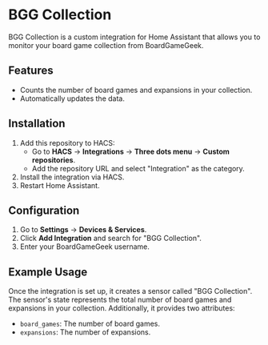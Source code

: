 # BGG Collection

BGG Collection is a custom integration for Home Assistant that allows you to monitor your board game collection from BoardGameGeek.

## Features
- Counts the number of board games and expansions in your collection.
- Automatically updates the data.

## Installation
1. Add this repository to HACS:
   - Go to **HACS** → **Integrations** → **Three dots menu** → **Custom repositories**.
   - Add the repository URL and select "Integration" as the category.
2. Install the integration via HACS.
3. Restart Home Assistant.

## Configuration
1. Go to **Settings** → **Devices & Services**.
2. Click **Add Integration** and search for "BGG Collection".
3. Enter your BoardGameGeek username.

## Example Usage
Once the integration is set up, it creates a sensor called "BGG Collection". The sensor's state represents the total number of board games and expansions in your collection. Additionally, it provides two attributes:
- `board_games`: The number of board games.
- `expansions`: The number of expansions.